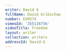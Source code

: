 ```yaml
---
writer: David G
fullName: David Gribschaw
number: EV9574
vimeoId: '355116756'
videoTitle: Freedom
layout: writer
collection: writers
addressId: David-G
---
```

